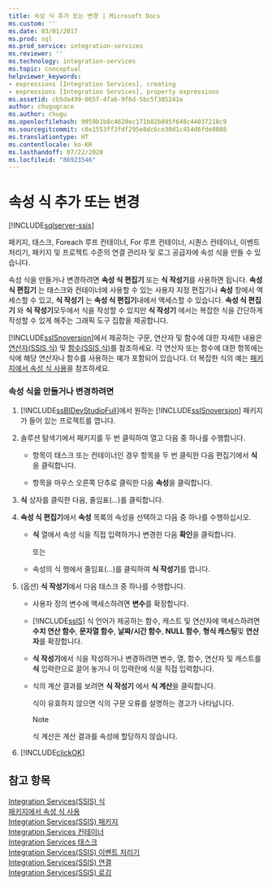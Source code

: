 ```yaml
---
title: 속성 식 추가 또는 변경 | Microsoft Docs
ms.custom: ''
ms.date: 03/01/2017
ms.prod: sql
ms.prod_service: integration-services
ms.reviewer: ''
ms.technology: integration-services
ms.topic: conceptual
helpviewer_keywords:
- expressions [Integration Services], creating
- expressions [Integration Services], property expressions
ms.assetid: cb5da499-065f-4fa6-9f6d-5bc5f385241e
author: chugugrace
ms.author: chugu
ms.openlocfilehash: 9959b1b8c4628ec171b82b895f648c44037218c9
ms.sourcegitcommit: c8e1553ff3fdf295e8dc6ce30d1c454d6fde8088
ms.translationtype: HT
ms.contentlocale: ko-KR
ms.lasthandoff: 07/22/2020
ms.locfileid: "86923546"
---
```

# <a name="add-or-change-a-property-expression"></a>속성 식 추가 또는 변경

[!INCLUDE[sqlserver-ssis](../../includes/applies-to-version/sqlserver-ssis.md)]


  패키지, 태스크, Foreach 루프 컨테이너, For 루프 컨테이너, 시퀀스 컨테이너, 이벤트 처리기, 패키지 및 프로젝트 수준의 연결 관리자 및 로그 공급자에 속성 식을 만들 수 있습니다.  
  
 속성 식을 만들거나 변경하려면 **속성 식 편집기** 또는 **식 작성기**를 사용하면 됩니다. **속성 식 편집기** 는 태스크와 컨테이너에 사용할 수 있는 사용자 지정 편집기나 **속성** 창에서 액세스할 수 있고, **식 작성기** 는 **속성 식 편집기**내에서 액세스할 수 있습니다. **속성 식 편집기** 와 **식 작성기**모두에서 식을 작성할 수 있지만 **식 작성기** 에서는 복잡한 식을 간단하게 작성할 수 있게 해주는 그래픽 도구 집합을 제공합니다.  
  
 [!INCLUDE[ssISnoversion](../../includes/ssisnoversion-md.md)]에서 제공하는 구문, 연산자 및 함수에 대한 자세한 내용은 [연산자&#40;SSIS 식&#41;](../../integration-services/expressions/operators-ssis-expression.md) 및 [함수&#40;SSIS 식&#41;](../../integration-services/expressions/functions-ssis-expression.md)를 참조하세요. 각 연산자 또는 함수에 대한 항목에는 식에 해당 연산자나 함수를 사용하는 예가 포함되어 있습니다. 더 복잡한 식의 예는 [패키지에서 속성 식 사용](../../integration-services/expressions/use-property-expressions-in-packages.md)을 참조하세요.  
  
### <a name="to-create-or-change-a-property-expression"></a>속성 식을 만들거나 변경하려면  
  
1.  [!INCLUDE[ssBIDevStudioFull](../../includes/ssbidevstudiofull-md.md)]에서 원하는 [!INCLUDE[ssISnoversion](../../includes/ssisnoversion-md.md)] 패키지가 들어 있는 프로젝트를 엽니다.  
  
2.  솔루션 탐색기에서 패키지를 두 번 클릭하여 열고 다음 중 하나를 수행합니다.  
  
    -   항목이 태스크 또는 컨테이너인 경우 항목을 두 번 클릭한 다음 편집기에서 **식** 을 클릭합니다.  
  
    -   항목을 마우스 오른쪽 단추로 클릭한 다음 **속성**을 클릭합니다.  
  
3.  **식** 상자를 클릭한 다음, 줄임표(...)를 클릭합니다.  
  
4.  **속성 식 편집기**에서 **속성** 목록의 속성을 선택하고 다음 중 하나를 수행하십시오.  
  
    -   **식** 열에서 속성 식을 직접 입력하거나 변경한 다음 **확인**을 클릭합니다.  
  
         또는  
  
    -   속성의 식 행에서 줄임표(...)를 클릭하여 **식 작성기**를 엽니다.  
  
5.  (옵션) **식 작성기**에서 다음 태스크 중 하나를 수행합니다.  
  
    -   사용자 정의 변수에 액세스하려면 **변수**를 확장합니다.  
  
    -   [!INCLUDE[ssIS](../../includes/ssis-md.md)] 식 언어가 제공하는 함수, 캐스트 및 연산자에 액세스하려면 **수치 연산 함수**, **문자열 함수**, **날짜/시간 함수**, **NULL 함수**, **형식 캐스팅**및 **연산자**를 확장합니다.  
  
    -   **식 작성기**에서 식을 작성하거나 변경하려면 변수, 열, 함수, 연산자 및 캐스트를 **식** 입력란으로 끌어 놓거나 이 입력란에 식을 직접 입력합니다.  
  
    -   식의 계산 결과를 보려면 **식 작성기** 에서 **식 계산**을 클릭합니다.  
  
         식이 유효하지 않으면 식의 구문 오류를 설명하는 경고가 나타납니다.  
  
        > [!NOTE]  
        >  식 계산은 계산 결과를 속성에 할당하지 않습니다.  
  
6.  [!INCLUDE[clickOK](../../includes/clickok-md.md)]  
  
## <a name="see-also"></a>참고 항목  
 [Integration Services&#40;SSIS&#41; 식](../../integration-services/expressions/integration-services-ssis-expressions.md)   
 [패키지에서 속성 식 사용](../../integration-services/expressions/use-property-expressions-in-packages.md)   
 [Integration Services&#40;SSIS&#41; 패키지](../../integration-services/integration-services-ssis-packages.md)   
 [Integration Services 컨테이너](../../integration-services/control-flow/integration-services-containers.md)   
 [Integration Services 태스크](../../integration-services/control-flow/integration-services-tasks.md)   
 [Integration Services&#40;SSIS&#41; 이벤트 처리기](../../integration-services/integration-services-ssis-event-handlers.md)   
 [Integration Services&#40;SSIS&#41; 연결](../../integration-services/connection-manager/integration-services-ssis-connections.md)   
 [Integration Services&#40;SSIS&#41; 로깅](../../integration-services/performance/integration-services-ssis-logging.md)  
  
  
